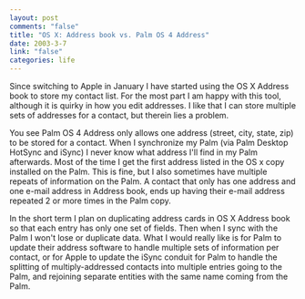 ```yaml
--- 
layout: post
comments: "false"
title: "OS X: Address book vs. Palm OS 4 Address"
date: 2003-3-7
link: "false"
categories: life
---
```

Since switching to Apple in January I have started using the OS X Address book to store my contact list. For the most part I am happy with this tool, although it is quirky in how you edit addresses. I like that I can store multiple sets of addresses for a contact, but therein lies a problem.

You see Palm OS 4 Address only allows one address (street, city, state, zip) to be stored for a contact. When I synchronize my Palm (via Palm Desktop HotSync and iSync) I never know what address I'll find in my Palm afterwards. Most of the time I get the first address listed in the OS x copy installed on the Palm. This is fine, but I also sometimes have multiple repeats of information on the Palm. A contact that only has one address and one e-mail address in Address book, ends up having their e-mail address repeated 2 or more times in the Palm copy.

In the short term I plan on duplicating address cards in OS X Address book so that each entry has only one set of fields. Then when I sync with the Palm I won't lose or duplicate data. What I would really like is for Palm to update their address software to handle multiple sets of information per contact, or for Apple to update the iSync conduit for Palm to handle the splitting of multiply-addressed contacts into multiple entries going to the Palm, and rejoining separate entities with the same name coming from the Palm.
